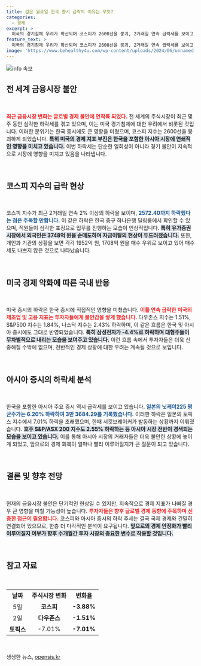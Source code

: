 ```yaml
---
title: 검은 월요일 한국 증시 급락의 이유는 무엇?
categories:
  - 경제
excerpt: >
  미국의 경기침체 우려가 확산되며 코스피가 2600선을 붕괴, 2거래일 연속 급락세를 보이고 있습니다. 삼성전자와 대형주들이 일제히 하락하며 아시아 증시도 동반 폭락, 글로벌 금융시장이 요동치고 있습니다.
feature_text: >
  미국의 경기침체 우려가 확산되며 코스피가 2600선을 붕괴, 2거래일 연속 급락세를 보이고 있습니다. 삼성전자와 대형주들이 일제히 하락하며 아시아 증시도 동반 폭락, 글로벌 금융시장이 요동치고 있습니다.
image: 'https://www.behealthy4u.com/wp-content/uploads/2024/06/unnamed-file.png'
---
```


<p><img src="https://www.behealthy4u.com/wp-content/uploads/2024/06/unnamed-file.png" alt="info 속보" /></p>

<h2 data-ke-size="size26">전 세계 금융시장 불안</h2>

<p data-ke-size="size16">&nbsp;</p>

<p><b><span style="color: #ee2323;">최근 금융시장 변화는 글로벌 경제 불안에 연착륙 되었다.</span></b> 전 세계의 주식시장이 최근 몇 주 동안 심각한 하락세를 겪고 있으며, 이는 미국 경기침체에 대한 우려에서 비롯된 것입니다. 이러한 분위기는 한국 증시에도 큰 영향을 미쳤으며, 코스피 지수는 2600선을 붕괴하게 되었습니다. <b><span style="background-color: #21538527;">특히 미국의 경제 지표 부진은 한국을 포함한 아시아 시장에 연쇄적인 영향을 미치고 있습니다.</span></b> 이번 하락세는 단순한 일회성이 아니라 경기 불안이 지속적으로 시장에 영향을 미치고 있음을 나타냅니다. </p>

<p data-ke-size="size16">&nbsp;</p>

<h2 data-ke-size="size26">코스피 지수의 급락 현상</h2>

<p data-ke-size="size16">&nbsp;</p>

<p>코스피 지수가 최근 2거래일 연속 2% 이상의 하락을 보이며, <b><span style="color: #1a5490;">2572.40까지 하락했다는 점은 주목할 만합니다.</span></b> 이 같은 하락은 한국 중구 하나은행 딜링룸에서 확인할 수 있으며, 직원들이 심각한 표정으로 업무를 진행하는 모습이 인상적입니다. <b><span style="background-color: #21538527;">특히 유가증권시장에서 외국인은 3748억 원을 순매도하며 자금이탈의 현상이 두드러졌습니다.</span></b> 또한, 개인과 기관의 상황을 보면 각각 1952억 원, 1708억 원을 매수 우위로 보이고 있어 매수세도 나쁘지 않은 것으로 나타났습니다. </p>

<p data-ke-size="size16">&nbsp;</p>

<h2 data-ke-size="size26">미국 경제 악화에 따른 국내 반응</h2>

<p data-ke-size="size16">&nbsp;</p>

<p>미국 증시의 하락은 한국 증시에 직접적인 영향을 미쳤습니다. <b><span style="color: #ee2323;">이틀 연속 급락한 미국의 제조업 및 고용 지표는 투자자들에게 불안감을 쌓게 했습니다.</span></b> 다우존스 지수는 1.51%, S&amp;P500 지수는 1.84%, 나스닥 지수는 2.43% 하락하며, 이 같은 흐름은 한국 및 아시아 증시에도 그대로 반영되었습니다. <b><span style="background-color: #21538527;">특히 삼성전자가 -4.4%로 하락하며 대형주들이 무차별적으로 내리는 모습을 보여주고 있습니다.</span></b> 이런 흐름 속에서 투자자들은 더욱 신중해질 수밖에 없으며, 전반적인 경제 상황에 대한 우려는 계속될 것으로 보입니다. </p>

<p data-ke-size="size16">&nbsp;</p>

<h2 data-ke-size="size26">아시아 증시의 하락세 분석</h2>

<p data-ke-size="size16">&nbsp;</p>

<p>한국을 포함한 아시아 주요 증시 역시 급락세를 보이고 있습니다. <b><span style="color: #1a5490;">일본의 닛케이225 평균주가는 6.20% 하락하여 3만 3684.29를 기록했습니다.</span></b> 이러한 하락은 일본의 토픽스 지수에서 7.01% 하락을 초래했으며, 한때 서킷브레이커가 발동하는 상황까지 이뤄졌습니다. <b><span style="background-color: #21538527;">호주 S&amp;P/ASX 200 지수도 2.55% 하락하는 등 아시아 시장 전반이 경색되는 모습을 보이고 있습니다.</span></b> 이를 통해 아시아 시장의 거래자들은 더욱 불안한 상황에 놓이게 되었고, 앞으로의 경제 회복이 얼마나 빨리 이루어질지가 큰 질문이 되고 있습니다. </p>

<p data-ke-size="size16">&nbsp;</p>

<h2 data-ke-size="size26">결론 및 향후 전망</h2>

<p data-ke-size="size16">&nbsp;</p>

<p>현재의 금융시장 불안은 단기적인 현상일 수 있지만, 지속적으로 경제 지표가 나빠질 경우 큰 영향을 미칠 가능성이 높습니다. <b><span style="color: #ee2323;">투자자들은 향후 글로벌 경제 동향에 주목하며 신중한 접근이 필요합니다.</span></b> 코스피와 아시아 증시의 하락 추세는 결국 국제 경제와 긴밀히 연결되어 있으므로, 한층 더 다각적인 분석이 요구됩니다. <b><span style="background-color: #21538527;">앞으로의 경제 안정화가 빨리 이루어질지 여부가 향후 수개월간 투자 시장의 중요한 변수로 작용할 것입니다.</span></b> </p>

<p data-ke-size="size16">&nbsp;</p>

<h2 data-ke-size="size26">참고 자료</h2>

<p data-ke-size="size16">&nbsp;</p>

<table style="width: 100%; border-collapse: collapse;">
    <tr>
        <td style="text-align: center; height: 17px;"><b>날짜</b></td>
        <td style="text-align: center; height: 17px;"><b>주식시장 변화</b></td>
        <td style="text-align: center; height: 17px;"><b>변화율</b></td>
    </tr>
    <tr>
        <td style="text-align: center; height: 17px;">5일</td>
        <td style="text-align: center; height: 17px;"><b>코스피</b></td>
        <td style="text-align: center; height: 17px;"><b>-3.88%</b></td>
    </tr>
    <tr>
        <td style="text-align: center; height: 17px;">2일</td>
        <td style="text-align: center; height: 17px;"><b>다우존스</b></td>
        <td style="text-align: center; height: 17px;"><b>-1.51%</b></td>
    </tr>
    <tr>
        <td style="text-align: center; height: 17px;"><b>토픽스</b></td>
        <td style="text-align: center; height: 17px;">-7.01%</td>
        <td style="text-align: center; height: 17px;"><b>-7.01%</b></td>
    </tr>
</table>

<p data-ke-size="size16">&nbsp;</p>
생생한 뉴스, <a href="https://opensis.kr" rel="dofollow">opensis.kr</a>


